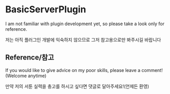 # BasicServerPlugin

I am not familiar with plugin development yet, so please take a look only for reference.

저는 아직 플러그인 개발에 익숙하지 않으므로 그저 참고용으로만 봐주시길 바랍니다

Reference/참고
-------------
If you would like to give advice on my poor skills, please leave a comment! (Welcome anytime)

만약 저의 서툰 실력을 충고를 하시고 싶다면 댓글로 달아주세요!(언제든 환영)
